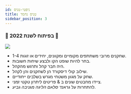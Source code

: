```yaml
---
id: ניפטי-טניס
title: טניס נחמד
sidebar_position: 3
---
```


### 🚧 בפיתוח לשנת 2022 🚧

![](/img/NiftyTennis.jpeg)

- 1-4 שחקנים מרובי משתתפים מקומיים ומקוונים, יחידים או זוגות.
- בחר להיות שופט הקו ולבצע שיחות חשובות.
- היה חבר קהל ותרגש מהקהל.
- שילוב קולי דיסקורד הן לשחקנים והן לקהל.
- שחק על מגוון משטחי מגרש בשלבים ייחודיים.
- ציידו מחבטים שונים ב & פריטים ליתרון טקטי זמני.
- להתחרות על _גראנד סלאם הליגה מגניבה גביע_.
